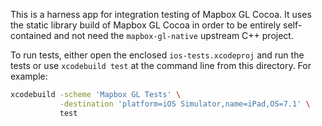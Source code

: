 This is a harness app for integration testing of Mapbox GL Cocoa. It uses the static library build of Mapbox GL Cocoa in order to be entirely self-contained and not need the `mapbox-gl-native` upstream C++ project. 

To run tests, either open the enclosed `ios-tests.xcodeproj` and run the tests or use `xcodebuild test` at the command line from this directory. For example: 

```bash
xcodebuild -scheme 'Mapbox GL Tests' \
           -destination 'platform=iOS Simulator,name=iPad,OS=7.1' \
           test
```
